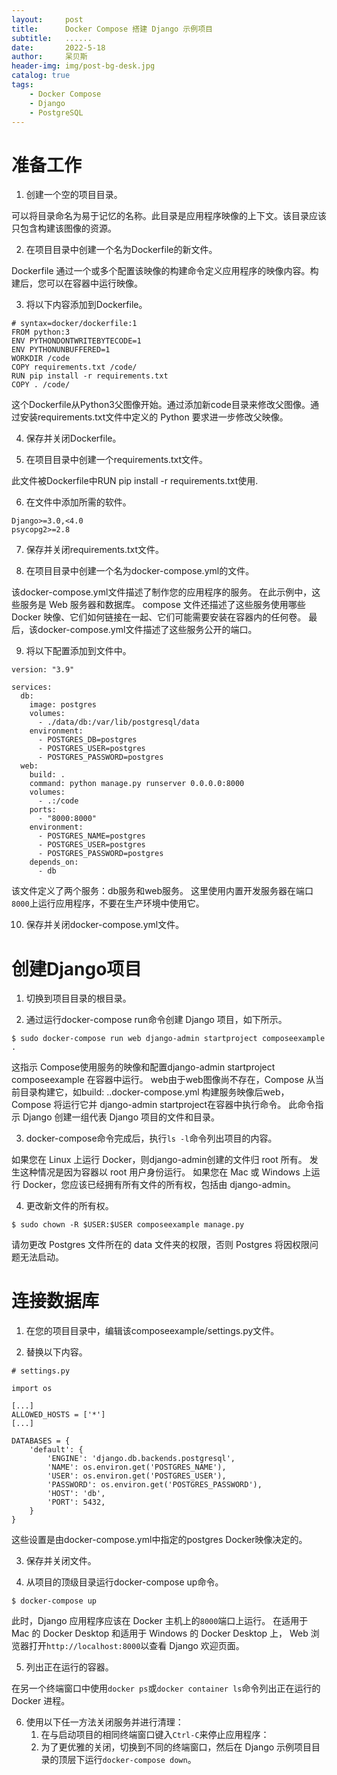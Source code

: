```yaml
---
layout:     post
title:      Docker Compose 搭建 Django 示例项目
subtitle:   ......
date:       2022-5-18
author:     呆贝斯
header-img: img/post-bg-desk.jpg
catalog: true
tags:
    - Docker Compose
    - Django
    - PostgreSQL
---
```

# 准备工作
1. 创建一个空的项目目录。

可以将目录命名为易于记忆的名称。此目录是应用程序映像的上下文。该目录应该只包含构建该图像的资源。

2. 在项目目录中创建一个名为Dockerfile的新文件。

Dockerfile 通过一个或多个配置该映像的构建命令定义应用程序的映像内容。构建后，您可以在容器中运行映像。

3. 将以下内容添加到Dockerfile。

```
# syntax=docker/dockerfile:1
FROM python:3
ENV PYTHONDONTWRITEBYTECODE=1
ENV PYTHONUNBUFFERED=1
WORKDIR /code
COPY requirements.txt /code/
RUN pip install -r requirements.txt
COPY . /code/
```
这个Dockerfile从Python3父图像开始。通过添加新code目录来修改父图像。通过安装requirements.txt文件中定义的 Python 要求进一步修改父映像。

4. 保存并关闭Dockerfile。

5. 在项目目录中创建一个requirements.txt文件。

此文件被Dockerfile中RUN pip install -r requirements.txt使用.

6. 在文件中添加所需的软件。

```
Django>=3.0,<4.0
psycopg2>=2.8
```

7. 保存并关闭requirements.txt文件。

8. 在项目目录中创建一个名为docker-compose.yml的文件。

该docker-compose.yml文件描述了制作您的应用程序的服务。
在此示例中，这些服务是 Web 服务器和数据库。
compose 文件还描述了这些服务使用哪些 Docker 映像、它们如何链接在一起、它们可能需要安装在容器内的任何卷。
最后，该docker-compose.yml文件描述了这些服务公开的端口。

9. 将以下配置添加到文件中。

```
version: "3.9"
   
services:
  db:
    image: postgres
    volumes:
      - ./data/db:/var/lib/postgresql/data
    environment:
      - POSTGRES_DB=postgres
      - POSTGRES_USER=postgres
      - POSTGRES_PASSWORD=postgres
  web:
    build: .
    command: python manage.py runserver 0.0.0.0:8000
    volumes:
      - .:/code
    ports:
      - "8000:8000"
    environment:
      - POSTGRES_NAME=postgres
      - POSTGRES_USER=postgres
      - POSTGRES_PASSWORD=postgres
    depends_on:
      - db
```
该文件定义了两个服务：db服务和web服务。
这里使用内置开发服务器在端口`8000`上运行应用程序，不要在生产环境中使用它。

10. 保存并关闭docker-compose.yml文件。

# 创建Django项目
1. 切换到项目目录的根目录。

2. 通过运行docker-compose run命令创建 Django 项目，如下所示。
```
$ sudo docker-compose run web django-admin startproject composeexample .
```
这指示 Compose使用服务的映像和配置django-admin startproject composeexample 在容器中运行。
web由于web图像尚不存在，Compose 从当前目录构建它，如build: ..docker-compose.yml
构建服务映像后web，Compose 将运行它并 django-admin startproject在容器中执行命令。
此命令指示 Django 创建一组代表 Django 项目的文件和目录。

3. docker-compose命令完成后，执行`ls -l`命令列出项目的内容。

如果您在 Linux 上运行 Docker，则django-admin创建的文件归 root 所有。
发生这种情况是因为容器以 root 用户身份运行。
如果您在 Mac 或 Windows 上运行 Docker，您应该已经拥有所有文件的所有权，包括由 django-admin。

4. 更改新文件的所有权。

```
$ sudo chown -R $USER:$USER composeexample manage.py
```
请勿更改 Postgres 文件所在的 data 文件夹的权限，否则 Postgres 将因权限问题无法启动。

# 连接数据库

1. 在您的项目目录中，编辑该composeexample/settings.py文件。

2. 替换以下内容。
```
# settings.py

import os
   
[...]
ALLOWED_HOSTS = ['*']
[...]

DATABASES = {
    'default': {
        'ENGINE': 'django.db.backends.postgresql',
        'NAME': os.environ.get('POSTGRES_NAME'),
        'USER': os.environ.get('POSTGRES_USER'),
        'PASSWORD': os.environ.get('POSTGRES_PASSWORD'),
        'HOST': 'db',
        'PORT': 5432,
    }
}
```
这些设置是由docker-compose.yml中指定的postgres Docker映像决定的。

3. 保存并关闭文件。

4. 从项目的顶级目录运行docker-compose up命令。

```
$ docker-compose up
```
此时，Django 应用程序应该在 Docker 主机上的`8000`端口上运行。
在适用于 Mac 的 Docker Desktop 和适用于 Windows 的 Docker Desktop 上，
Web 浏览器打开`http://localhost:8000`以查看 Django 欢迎页面。

5. 列出正在运行的容器。 

在另一个终端窗口中使用`docker ps`或`docker container ls`命令列出正在运行的 Docker 进程。

6. 使用以下任一方法关闭服务并进行清理：
    1. 在与启动项目的相同终端窗口键入`Ctrl-C`来停止应用程序：
    2. 为了更优雅的关闭，切换到不同的终端窗口，然后在 Django 示例项目目录的顶层下运行`docker-compose down`。
